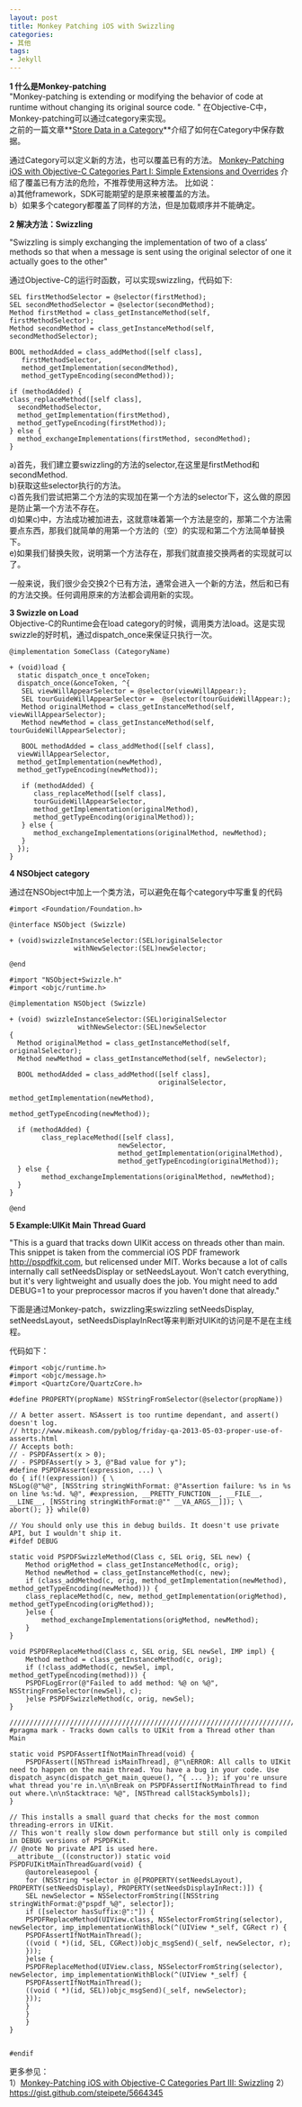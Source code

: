 ```yaml
---
layout: post  
title: Monkey Patching iOS with Swizzling  
categories:  
- 其他  
tags:
- Jekyll
---
```


**1 什么是Monkey-patching**  
"Monkey-patching is extending or modifying the behavior of code at runtime without changing its original source code. "
在Objective-C中，Monkey-patching可以通过category来实现。  
之前的一篇文章**[Store Data in a Category](http://wufawei.com/2013/05/Store-Data-in-a-Category/)**介绍了如何在Category中保存数据。

通过Category可以定义新的方法，也可以覆盖已有的方法。
[Monkey-Patching iOS with Objective-C Categories Part I: Simple Extensions and Overrides](http://blog.carbonfive.com/2012/01/23/monkey-patching-ios-with-objective-c-categories-part-1-simple-extensions-and-overrides/) 介绍了覆盖已有方法的危险，不推荐使用这种方法。
比如说：  
a)其他framework，SDK可能期望的是原来被覆盖的方法。  
b）如果多个category都覆盖了同样的方法，但是加载顺序并不能确定。

**2 解决方法：Swizzling**

"Swizzling is simply exchanging the implementation of two of a class’ methods so that when a message is sent using the original selector of one it actually goes to the other"

通过Objective-C的运行时函数，可以实现swizzling，代码如下:

    SEL firstMethodSelector = @selector(firstMethod);
    SEL secondMethodSelector = @selector(secondMethod);
    Method firstMethod = class_getInstanceMethod(self, firstMethodSelector);
    Method secondMethod = class_getInstanceMethod(self, secondMethodSelector);
     
    BOOL methodAdded = class_addMethod([self class],
       firstMethodSelector,
       method_getImplementation(secondMethod),
       method_getTypeEncoding(secondMethod));
      
    if (methodAdded) {
    class_replaceMethod([self class], 
      secondMethodSelector, 
      method_getImplementation(firstMethod),
      method_getTypeEncoding(firstMethod));
    } else {
      method_exchangeImplementations(firstMethod, secondMethod);
    }

  a)首先，我们建立要swizzling的方法的selector,在这里是firstMethod和secondMethod.  
  b)获取这些selector执行的方法。  
  c)首先我们尝试把第二个方法的实现加在第一个方法的selector下，这么做的原因是防止第一个方法不存在。  
  d)如果c)中，方法成功被加进去，这就意味着第一个方法是空的，那第二个方法需要点东西，那我们就简单的用第一个方法的（空）的实现和第二个方法简单替换下。  
  e)如果我们替换失败，说明第一个方法存在，那我们就直接交换两者的实现就可以了。  

一般来说，我们很少会交换2个已有方法，通常会进入一个新的方法，然后和已有的方法交换。任何调用原来的方法都会调用新的实现。

**3 Swizzle on Load**  
Objective-C的Runtime会在load category的时候，调用类方法load。这是实现swizzle的好时机，通过dispatch_once来保证只执行一次。


    @implementation SomeClass (CategoryName)
     
    + (void)load {
      static dispatch_once_t onceToken;
      dispatch_once(&onceToken, ^{
       SEL viewWillAppearSelector = @selector(viewWillAppear:);
       SEL tourGuideWillAppearSelector =  @selector(tourGuideWillAppear:);
       Method originalMethod = class_getInstanceMethod(self, viewWillAppearSelector);
       Method newMethod = class_getInstanceMethod(self, tourGuideWillAppearSelector);
    
       BOOL methodAdded = class_addMethod([self class],
      viewWillAppearSelector,
      method_getImplementation(newMethod),
      method_getTypeEncoding(newMethod));
     
       if (methodAdded) {
          class_replaceMethod([self class], 
          tourGuideWillAppearSelector, 
          method_getImplementation(originalMethod),
          method_getTypeEncoding(originalMethod));
       } else {
          method_exchangeImplementations(originalMethod, newMethod);
       }
      });
    }

**4 NSObject category**

通过在NSObject中加上一个类方法，可以避免在每个category中写重复的代码

    #import <Foundation/Foundation.h>
     
    @interface NSObject (Swizzle)
     
    + (void)swizzleInstanceSelector:(SEL)originalSelector 
                    withNewSelector:(SEL)newSelector;
     
    @end
    
    #import "NSObject+Swizzle.h"
    #import <objc/runtime.h>
     
    @implementation NSObject (Swizzle)
     
    + (void) swizzleInstanceSelector:(SEL)originalSelector 
                     withNewSelector:(SEL)newSelector
    {
      Method originalMethod = class_getInstanceMethod(self, originalSelector);
      Method newMethod = class_getInstanceMethod(self, newSelector);
     
      BOOL methodAdded = class_addMethod([self class],
                                         originalSelector,
                                         method_getImplementation(newMethod),
                                         method_getTypeEncoding(newMethod));
      
      if (methodAdded) {
            class_replaceMethod([self class], 
                               newSelector, 
                               method_getImplementation(originalMethod),
                               method_getTypeEncoding(originalMethod));
      } else {
            method_exchangeImplementations(originalMethod, newMethod);
      }
    }
     
    @end

**5 Example:UIKit Main Thread Guard**

"This is a guard that tracks down UIKit access on threads other than main. This snippet is taken from the commercial iOS PDF framework http://pspdfkit.com, but relicensed under MIT. Works because a lot of calls internally call setNeedsDisplay or setNeedsLayout. Won't catch everything, but it's very lightweight and usually does the job. You might need to add DEBUG=1 to your preprocessor macros if you haven't done that already."

下面是通过Monkey-patch，swizzling来swizzling setNeedsDisplay, setNeedsLayout，setNeedsDisplayInRect等来判断对UIKit的访问是不是在主线程。

代码如下：

    #import <objc/runtime.h>
    #import <objc/message.h>
    #import <QuartzCore/QuartzCore.h>
     
    #define PROPERTY(propName) NSStringFromSelector(@selector(propName))
     
    // A better assert. NSAssert is too runtime dependant, and assert() doesn't log.
    // http://www.mikeash.com/pyblog/friday-qa-2013-05-03-proper-use-of-asserts.html
    // Accepts both:
    // - PSPDFAssert(x > 0);
    // - PSPDFAssert(y > 3, @"Bad value for y");
    #define PSPDFAssert(expression, ...) \
    do { if(!(expression)) { \
    NSLog(@"%@", [NSString stringWithFormat: @"Assertion failure: %s in %s on line %s:%d. %@", #expression, __PRETTY_FUNCTION__, __FILE__, __LINE__, [NSString stringWithFormat:@"" __VA_ARGS__]]); \
    abort(); }} while(0)
     
    // You should only use this in debug builds. It doesn't use private API, but I wouldn't ship it.
    #ifdef DEBUG
     
    static void PSPDFSwizzleMethod(Class c, SEL orig, SEL new) {
    	Method origMethod = class_getInstanceMethod(c, orig);
    	Method newMethod = class_getInstanceMethod(c, new);
    	if (class_addMethod(c, orig, method_getImplementation(newMethod), method_getTypeEncoding(newMethod))) {
    	class_replaceMethod(c, new, method_getImplementation(origMethod), method_getTypeEncoding(origMethod));
    	}else {
			method_exchangeImplementations(origMethod, newMethod);
    	}
    }
     
    void PSPDFReplaceMethod(Class c, SEL orig, SEL newSel, IMP impl) {
    	Method method = class_getInstanceMethod(c, orig);
    	if (!class_addMethod(c, newSel, impl, method_getTypeEncoding(method))) {
    	PSPDFLogError(@"Failed to add method: %@ on %@", NSStringFromSelector(newSel), c);
    	}else PSPDFSwizzleMethod(c, orig, newSel);
    }
     
    ///////////////////////////////////////////////////////////////////////////////////////////
    #pragma mark - Tracks down calls to UIKit from a Thread other than Main
     
    static void PSPDFAssertIfNotMainThread(void) {
    	PSPDFAssert([NSThread isMainThread], @"\nERROR: All calls to UIKit need to happen on the main thread. You have a bug in your code. Use dispatch_async(dispatch_get_main_queue(), ^{ ... }); if you're unsure what thread you're in.\n\nBreak on PSPDFAssertIfNotMainThread to find out where.\n\nStacktrace: %@", [NSThread callStackSymbols]);
    }
     
    // This installs a small guard that checks for the most common threading-errors in UIKit.
    // This won't really slow down performance but still only is compiled in DEBUG versions of PSPDFKit.
    // @note No private API is used here.
    __attribute__((constructor)) static void PSPDFUIKitMainThreadGuard(void) {
    	@autoreleasepool {
    	for (NSString *selector in @[PROPERTY(setNeedsLayout), PROPERTY(setNeedsDisplay), PROPERTY(setNeedsDisplayInRect:)]) {
    	SEL newSelector = NSSelectorFromString([NSString stringWithFormat:@"pspdf_%@", selector]);
    	if ([selector hasSuffix:@":"]) {
    	PSPDFReplaceMethod(UIView.class, NSSelectorFromString(selector), newSelector, imp_implementationWithBlock(^(UIView *_self, CGRect r) {
    	PSPDFAssertIfNotMainThread();
    	((void ( *)(id, SEL, CGRect))objc_msgSend)(_self, newSelector, r);
    	}));
    	}else {
    	PSPDFReplaceMethod(UIView.class, NSSelectorFromString(selector), newSelector, imp_implementationWithBlock(^(UIView *_self) {
    	PSPDFAssertIfNotMainThread();
    	((void ( *)(id, SEL))objc_msgSend)(_self, newSelector);
    	}));
    	}
    	}
    	}
    }
     

    #endif


更多参见：  
1）[Monkey-Patching iOS with Objective-C Categories Part III: Swizzling](http://blog.carbonfive.com/2013/02/20/monkey-patching-ios-with-objective-c-categories-part-iii-swizzling/)
2）<https://gist.github.com/steipete/5664345>